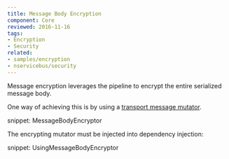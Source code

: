 ```yaml
---
title: Message Body Encryption
component: Core
reviewed: 2016-11-16
tags:
- Encryption
- Security
related:
- samples/encryption
- nservicebus/security
---
```



Message encryption leverages the pipeline to encrypt the entire serialized message body.

One way of achieving this is by using a [transport message mutator](/nservicebus/pipeline/message-mutators.md#transport-messages-mutators).

snippet: MessageBodyEncryptor

The encrypting mutator must be injected into dependency injection:

snippet: UsingMessageBodyEncryptor
